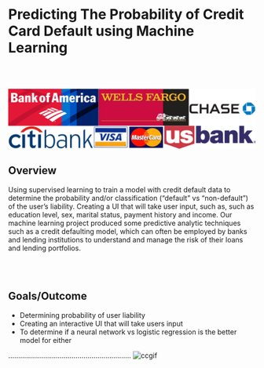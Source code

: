 <h1> Predicting The Probability of Credit Card Default using Machine Learning</h1>
<br><br>

![GitHub Logo](/credit.jpg)

<h2>Overview</h2>


<p> Using supervised learning to train a model with credit default data to determine the probability and/or classification (“default” vs “non-default”) of the user’s liability. Creating a UI that will take user input, such as, such as education level, sex, marital status, payment history and income.
Our machine learning project produced some predictive analytic techniques such as a credit defaulting model, which can often be employed by banks and lending institutions to understand and manage the risk of their loans and lending portfolios. </p>
<br><br>

<h2>Goals/Outcome</h2>
<ul> 
  <li> Determining probability of user liability </li>
  <li> Creating an interactive UI that will take users input </li>
  <li> To determine if a neural network vs logistic regression is the better model for either </li>
</ul>

..............................................................
![ccgif](https://media.giphy.com/media/tcVr2lf1Z0Ypi/giphy.gif)

